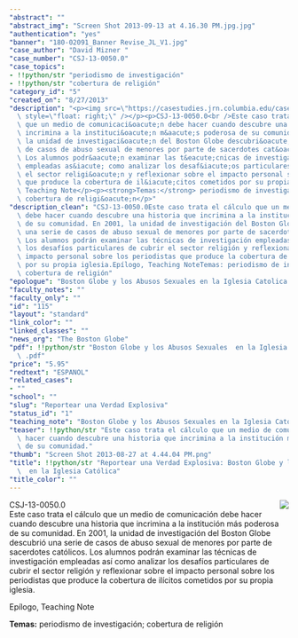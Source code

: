 ```yaml
---
"abstract": ""
"abstract_img": "Screen Shot 2013-09-13 at 4.16.30 PM.jpg.jpg"
"authentication": "yes"
"banner": "180-02091_Banner Revise_JL_V1.jpg"
"case_author": "David Mizner "
"case_number": "CSJ-13-0050.0"
"case_topics":
- !!python/str "periodismo de investigación"
- !!python/str "cobertura de religión"
"category_id": "5"
"created_on": "8/27/2013"
"description": "<p><img src=\"https://casestudies.jrn.columbia.edu/casestudy/files/photos/798/Screen%20Shot%202013-09-13%20at%204.16.30%20PM.jpg.jpg\"\
  \ style=\"float: right;\" /></p><p>CSJ-13-0050.0<br />Este caso trata el c&aacute;lculo\
  \ que un medio de comunicaci&oacute;n debe hacer cuando descubre una historia que\
  \ incrimina a la instituci&oacute;n m&aacute;s poderosa de su comunidad. En 2001,\
  \ la unidad de investigaci&oacute;n del Boston Globe descubri&oacute; una serie\
  \ de casos de abuso sexual de menores por parte de sacerdotes cat&oacute;licos.\
  \ Los alumnos podr&aacute;n examinar las t&eacute;cnicas de investigaci&oacute;n\
  \ empleadas as&iacute; como analizar los desaf&iacute;os particulares de cubrir\
  \ el sector religi&oacute;n y reflexionar sobre el impacto personal sobre los periodistas\
  \ que produce la cobertura de il&iacute;citos cometidos por su propia iglesia.</p><p>Ep&iacute;logo,\
  \ Teaching Note</p><p><strong>Temas:</strong> periodismo de investigaci&oacute;n;\
  \ cobertura de religi&oacute;n</p>"
"description_clean": "CSJ-13-0050.0Este caso trata el cálculo que un medio de comunicación\
  \ debe hacer cuando descubre una historia que incrimina a la institución más poderosa\
  \ de su comunidad. En 2001, la unidad de investigación del Boston Globe descubrió\
  \ una serie de casos de abuso sexual de menores por parte de sacerdotes católicos.\
  \ Los alumnos podrán examinar las técnicas de investigación empleadas así como analizar\
  \ los desafíos particulares de cubrir el sector religión y reflexionar sobre el\
  \ impacto personal sobre los periodistas que produce la cobertura de ilícitos cometidos\
  \ por su propia iglesia.Epílogo, Teaching NoteTemas: periodismo de investigación;\
  \ cobertura de religión"
"epologue": "Boston Globe y los Abusos Sexuales en la Iglesia Catolica Epilogue.pdf"
"faculty_notes": ""
"faculty_only": ""
"id": "115"
"layout": "standard"
"link_color": ""
"linked_classes": ""
"news_org": "The Boston Globe"
"pdf": !!python/str "Boston Globe y los Abusos Sexuales  en la Iglesia Católica_wm\
  \ .pdf"
"price": "5.95"
"redtext": "ESPANOL"
"related_cases":
- ""
"school": ""
"slug": "Reportear una Verdad Explosiva"
"status_id": "1"
"teaching_note": "Boston Globe y los Abusos Sexuales en la Iglesia Catolica TN.pdf"
"teaser": !!python/str "Este caso trata el cálculo que un medio de comunicación debe\
  \ hacer cuando descubre una historia que incrimina a la institución más poderosa\
  \ de su comunidad."
"thumb": "Screen Shot 2013-08-27 at 4.44.04 PM.png"
"title": !!python/str "Reportear una Verdad Explosiva: Boston Globe y los Abusos Sexuales\
  \  en la Iglesia Católica"
"title_color": ""
---
```

<p><img src="https://casestudies.jrn.columbia.edu/casestudy/files/photos/798/Screen%20Shot%202013-09-13%20at%204.16.30%20PM.jpg.jpg" style="float: right;" /></p><p>CSJ-13-0050.0<br />Este caso trata el c&aacute;lculo que un medio de comunicaci&oacute;n debe hacer cuando descubre una historia que incrimina a la instituci&oacute;n m&aacute;s poderosa de su comunidad. En 2001, la unidad de investigaci&oacute;n del Boston Globe descubri&oacute; una serie de casos de abuso sexual de menores por parte de sacerdotes cat&oacute;licos. Los alumnos podr&aacute;n examinar las t&eacute;cnicas de investigaci&oacute;n empleadas as&iacute; como analizar los desaf&iacute;os particulares de cubrir el sector religi&oacute;n y reflexionar sobre el impacto personal sobre los periodistas que produce la cobertura de il&iacute;citos cometidos por su propia iglesia.</p><p>Ep&iacute;logo, Teaching Note</p><p><strong>Temas:</strong> periodismo de investigaci&oacute;n; cobertura de religi&oacute;n</p>
